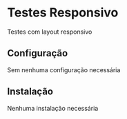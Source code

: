 Testes Responsivo
==================

Testes com layout responsivo

Configuração
------------

Sem nenhuma configuração necessária

Instalação
----------

Nenhuma instalação necessária